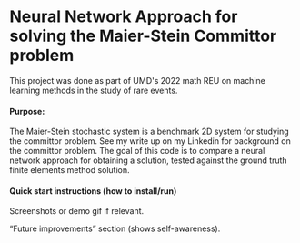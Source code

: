 # Neural Network Approach for solving the Maier-Stein Committor problem

This project was done as part of UMD's 2022 math REU on machine learning methods in the study of rare events. 

#### Purpose: 
The Maier-Stein stochastic system is a benchmark 2D system for studying the committor problem. See my write up on my Linkedin for background on the committor problem. The goal of this code is to compare a neural network approach for obtaining a solution, tested against the ground truth finite elements method solution. 

#### Quick start instructions (how to install/run)


Screenshots or demo gif if relevant.

“Future improvements” section (shows self-awareness).

